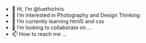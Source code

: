 - 👋 Hi, I’m @luethichris
- 👀 I’m interested in Photography and Design Thinking
- 🌱 I’m currently learning html5 and css
- 💞️ I’m looking to collaborate on ...
- 📫 How to reach me ...

<!---
luethichris/luethichris is a ✨ special ✨ repository because its `README.md` (this file) appears on your GitHub profile.
You can click the Preview link to take a look at your changes.
--->

